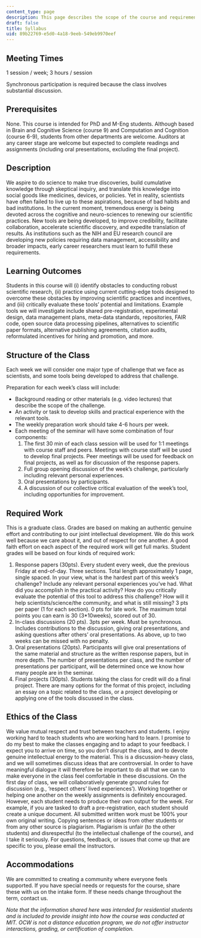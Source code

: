 ```yaml
---
content_type: page
description: This page describes the scope of the course and requirements.
draft: false
title: Syllabus
uid: 89b22769-e5d0-4a18-9eeb-549eb9970eef
---
```

## Meeting Times

1 session / week; 3 hours / session

Synchronous participation is required because the class involves substantial discussion.

## Prerequisites

None. This course is intended for PhD and M-Eng students. Although based in Brain and Cognitive Science (course 9) and Computation and Cognition (course 6-9), students from other departments are welcome. Auditors at any career stage are welcome but expected to complete readings and assignments (including oral presentations, excluding the final project).

## Description

We aspire to do science to make true discoveries, build cumulative knowledge through skeptical inquiry, and translate this knowledge into social goods like medicines, devices, or policies. Yet in reality, scientists have often failed to live up to these aspirations, because of bad habits and bad institutions. In the current moment, tremendous energy is being devoted across the cognitive and neuro-sciences to renewing our scientific practices. New tools are being developed, to improve credibility, facilitate collaboration, accelerate scientific discovery, and expedite translation of results. As institutions such as the NIH and EU research council are developing new policies requiring data management, accessibility and broader impacts, early career researchers must learn to fulfill these requirements.

## Learning Outcomes

Students in this course will (i) identify obstacles to conducting robust scientific research, (ii) practice using current cutting-edge tools designed to overcome these obstacles by improving scientific practices and incentives, and (iii) critically evaluate these tools’ potential and limitations. Example tools we will investigate include shared pre-registration, experimental design, data management plans, meta-data standards, repositories, FAIR code, open source data processing pipelines, alternatives to scientific paper formats, alternative publishing agreements, citation audits, reformulated incentives for hiring and promotion, and more.

## Structure of the Class

Each week we will consider one major type of challenge that we face as scientists, and some tools being developed to address that challenge. 

Preparation for each week’s class will include:

- Background reading or other materials (e.g. video lectures) that describe the scope of the challenge. 
- An activity or task to develop skills and practical experience with the relevant tools.
- The weekly preparation work should take 4-6 hours per week.
- Each meeting of the seminar will have some combination of four components:
    1. The first 30 min of each class session will be used for 1:1 meetings with course staff and peers. Meetings with course staff will be used to develop final projects. Peer meetings will be used for feedback on final projects, as well as for discussion of the response papers.
    2. Full group opening discussion of the week’s challenge, particularly including relevant personal experiences.
    3. Oral presentations by participants. 
    4. A discussion of our collective critical evaluation of the week’s tool, including opportunities for improvement.

## Required Work

This is a graduate class. Grades are based on making an authentic genuine effort and contributing to our joint intellectual development. We do this work well because we care about it, and out of respect for one another. A good faith effort on each aspect of the required work will get full marks. Student grades will be based on four kinds of required work:

1. Response papers (30pts). Every student every week, due the previous Friday at end-of-day. Three sections. Total length approximately 1 page, single spaced. In your view, what is the hardest part of this week’s challenge? Include any relevant personal experiences you’ve had. What did you accomplish in the practical activity? How do you critically evaluate the potential of this tool to address this challenge? How will it help scientists/science/the community, and what is still missing? 3 pts per paper (1 for each section). 0 pts for late work. The maximum total points you can earn is 30 (3\*10weeks), scored out of 30.
2. In-class discussions (20 pts). 3pts per week. Must be synchronous. Includes contributions to the discussion, giving oral presentations, and asking questions after others’ oral presentations. As above, up to two weeks can be missed with no penalty.
3. Oral presentations (20pts). Participants will give oral presentations of the same material and structure as the written response papers, but in more depth. The number of presentations per class, and the number of presentations per participant, will be determined once we know how many people are in the seminar.
4. Final projects (30pts). Students taking the class for credit will do a final project. There are many options for the format of this project, including an essay on a topic related to the class, or a project developing or applying one of the tools discussed in the class.

## Ethics of the Class 

We value mutual respect and trust between teachers and students. I enjoy working hard to teach students who are working hard to learn. I promise to do my best to make the classes engaging and to adapt to your feedback. I expect you to arrive on time, so you don’t disrupt the class, and to devote genuine intellectual energy to the material. This is a discussion-heavy class, and we will sometimes discuss ideas that are controversial. In order to have meaningful dialogue it will therefore be important to do all that we can to make everyone in the class feel comfortable in these discussions. On the first day of class, we will collaboratively generate ground rules for discussion (e.g., ‘respect others’ lived experiences’). Working together or helping one another on the weekly assignments is definitely encouraged. However, each student needs to produce their own output for the week. For example, if you are tasked to draft a pre-registration, each student should create a unique document. All submitted written work must be 100% your own original writing. Copying sentences or ideas from other students or from any other source is plagiarism. Plagiarism is unfair (to the other students) and disrespectful (to the intellectual challenge of the course), and I take it seriously. For questions, feedback, or issues that come up that are specific to you, please email the instructors.

## Accommodations

We are committed to creating a community where everyone feels supported. If you have special needs or requests for the course, share these with us on the intake form. If these needs change throughout the term, contact us.

*Note that the information shared here was intended for residential students and is included to provide insight into how the course was conducted at MIT. OCW is not a distance education program, we do not offer instructor interactions, grading, or certification of completion.*